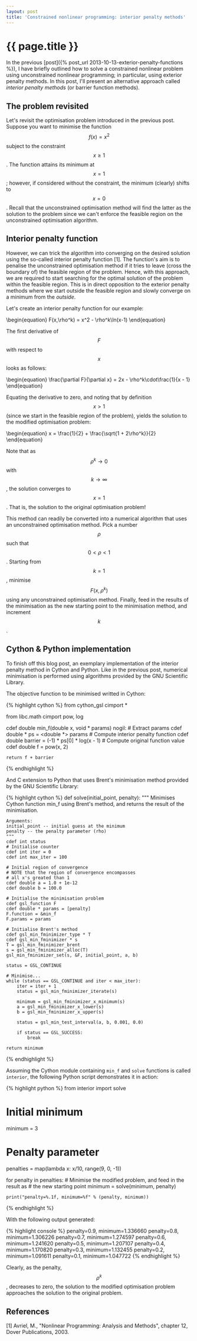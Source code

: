 ```yaml
---
layout: post
title: 'Constrained nonlinear programming: interior penalty methods'
---
```


# {{ page.title }}

In the previous [post]({% post_url 2013-10-13-exterior-penalty-functions %}), I have briefly outlined how to solve a constrained nonlinear problem using unconstrained nonlinear programming; in particular, using exterior penalty methods. In this post, I'll present an alternative approach called *interior penalty methods* (or barrier function methods).

## The problem revisited

Let's revisit the optimisation problem introduced in the previous post. Suppose you want to minimise the function $$f(x) = x^2$$ subject to the constraint $$x \geq 1$$. The function attains its minimum at $$x = 1$$; however, if considered without the constraint, the minimum (clearly) shifts to $$x = 0$$. Recall that the unconstrained optimisation method will find the latter as the solution to the problem since we can't enforce the feasible region on the unconstrained optimisation algorithm.

## Interior penalty function

However, we can trick the algorithm into converging on the desired solution using the so-called interior penalty function [1]. The function's aim is to penalise the unconstrained optimisation method if it tries to leave (cross the boundary of) the feasible region of the problem. Hence, with this approach, we are required to start searching for the optimal solution of the problem within the feasible region. This is in direct opposition to the exterior penalty methods where we start outside the feasible region and slowly converge on a minimum from the *outside*.

Let's create an interior penalty function for our example:

\begin{equation}
F(x,\rho^k) = x^2 - \rho^k\ln(x-1)
\end{equation}

The first derivative of $$F$$ with respect to $$x$$ looks as follows:

\begin{equation}
\frac{\partial F}{\partial x} = 2x - \rho^k\cdot\frac{1}{x - 1}
\end{equation}

Equating the derivative to zero, and noting that by definition $$x > 1$$ (since we start in the feasible region of the problem), yields the solution to the modified optimisation problem:

\begin{equation}
x = \frac{1}{2} + \frac{\sqrt{1 + 2\rho^k}}{2}
\end{equation}

Note that as $$\rho^k \rightarrow 0$$ with $$k\rightarrow\infty$$, the solution converges to $$x = 1$$. That is, the solution to the original optimisation problem!

This method can readily be converted into a numerical algorithm that uses an unconstrained optimisation method. Pick a number $$\rho$$ such that $$0 < \rho < 1$$. Starting from $$k = 1$$, minimise $$F(x, \rho^k)$$ using any unconstrained optimisation method. Finally, feed in the results of the minimisation as the new starting point to the minimisation method, and increment $$k$$.

## Cython & Python implementation

To finish off this blog post, an exemplary implementation of the interior penalty method in Cython and Python. Like in the previous post, numerical minimisation is performed using algorithms provided by the GNU Scientific Library.

The objective function to be minimised writted in Cython:

{% highlight cython %}
from cython_gsl cimport *

from libc.math cimport pow, log

cdef double min_f(double x, void * params) nogil:
    # Extract params
    cdef double * ps = <double *> params
    # Compute interior penalty function
    cdef double barrier = (-1) * ps[0] * log(x - 1)
    # Compute original function value
    cdef double f = pow(x, 2)

    return f + barrier
{% endhighlight %}

And C extension to Python that uses Brent's minimisation method provided by the GNU Scientific Library:

{% highlight cython %}
def solve(initial_point, penalty):
    """
    Minimises Cython function min_f using Brent's method, and
    returns the result of the minimisation.

    Arguments:
    initial_point -- initial guess at the minimum
    penalty -- the penalty parameter (rho)
    """
    cdef int status
    # Initialise counter
    cdef int iter = 0
    cdef int max_iter = 100

    # Initial region of convergence
    # NOTE that the region of convergence encompasses
    # all x's greated than 1
    cdef double a = 1.0 + 1e-12
    cdef double b = 100.0

    # Initialise the minimisation problem
    cdef gsl_function F
    cdef double * params = [penalty]
    F.function = &min_f
    F.params = params

    # Initialise Brent's method
    cdef gsl_min_fminimizer_type * T
    cdef gsl_min_fminimizer * s
    T = gsl_min_fminimizer_brent
    s = gsl_min_fminimizer_alloc(T)
    gsl_min_fminimizer_set(s, &F, initial_point, a, b)

    status = GSL_CONTINUE

    # Minimise...
    while (status == GSL_CONTINUE and iter < max_iter):
        iter = iter + 1
        status = gsl_min_fminimizer_iterate(s)

        minimum = gsl_min_fminimizer_x_minimum(s)
        a = gsl_min_fminimizer_x_lower(s)
        b = gsl_min_fminimizer_x_upper(s)

        status = gsl_min_test_interval(a, b, 0.001, 0.0)

        if status == GSL_SUCCESS:
            break

    return minimum
{% endhighlight %}

Assuming the Cython module containing `min_f` and `solve` functions is called `interior`, the following Python script demonstrates it in action:

{% highlight python %}
from interior import solve

# Initial minimum
minimum = 3

# Penalty parameter
penalties = map(lambda x: x/10, range(9, 0, -1))

for penalty in penalties:
    # Minimise the modified problem, and feed in the result as
    # the new starting point
    minimum = solve(minimum, penalty)
    
    print("penalty=%.1f, minimum=%f" % (penalty, minimum))
{% endhighlight %}

With the following output generated:

{% highlight console %}
penalty=0.9, minimum=1.336660
penalty=0.8, minimum=1.306226
penalty=0.7, minimum=1.274597
penalty=0.6, minimum=1.241620
penalty=0.5, minimum=1.207107
penalty=0.4, minimum=1.170820
penalty=0.3, minimum=1.132455
penalty=0.2, minimum=1.091611
penalty=0.1, minimum=1.047722
{% endhighlight %}

Clearly, as the penalty, $$\rho^k$$, decreases to zero, the solution to the modified optimisation problem approaches the solution to the original problem.

## References

[1] Avriel, M., "Nonlinear Programming: Analysis and Methods", chapter 12, Dover Publications, 2003.
